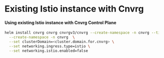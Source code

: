 # Existing Istio instance with Cnvrg

#### Using existing Istio instance with Cnvrg Control Plane
```bash
helm install cnvrg cnvrg cnvrgv3/cnvrg --create-namespace -n cnvrg --timeout 1500s \
  --create-namespace -n cnvrg  \
  --set clusterDomain=<cluster.domain.for.cnvrg> \
  --set networking.ingress.type=istio \
  --set networking.istio.enabled=false
```